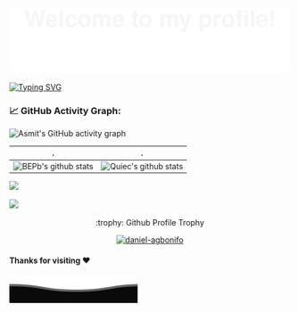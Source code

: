 ![](assets/Bottom_up.svg)


<!--   my-ticker -->    
[![Typing SVG](https://readme-typing-svg.herokuapp.com?color=%2336BCF7&center=true&vCenter=true&width=600&lines=Hi+there+👋,+I+am+Daniel+Agbonifo;+Welcome+to+My+Profile!;Over+2+years+of+programming+experience;Web+Developer;Always+learning+new+things+;Software+Developer;Machine+learning+enthusiast+;Web3+enthusiast;Augument+Plus+community+member)](https://git.io/typing-svg)

                                                                                                                                                                                                                     
<!--   GitHub stats graph -->
### 📈 GitHub Activity Graph:
![Asmit's GitHub activity graph](https://activity-graph.herokuapp.com/graph?username=daniel-agbonifo&hide_border=true&theme=redical)

| .                                                                                                                                       | .                                                                                                                         |
|-----------------------------------------------------------------------------------------------------------------------------------------|---------------------------------------------------------------------------------------------------------------------------|
| ![BEPb's github stats](https://github-readme-stats.vercel.app/api?username=daniel-agbonifo&show_icons=true&theme=radical&include_all_commits=true) | ![Quiec's github stats](https://github-readme-stats.vercel.app/api/top-langs/?username=daniel-agbonifo&theme=radical&layout=compact) |

<img src="https://github-readme-streak-stats.herokuapp.com/?user=daniel-agbonifo"></img>



<a href="https://api.whatsapp.com/send?phone=+2348118364686" alt="Connect on Whatsapp"> <img src="https://img.shields.io/badge/WHATSAPP-%2325D366.svg?&style=for-the-badge&logo=whatsapp&logoColor=white" /> </a>
</p>

<div align="center">
<summary>:trophy: Github Profile Trophy</summary>
</div>

<p align="center"> 
<a href="https://github.com/ryo-ma/github-profile-trophy"><img src="https://github-profile-trophy.vercel.app/?username=daniel-agbonifo" alt="daniel-agbonifo" /></a>
</p>


#### Thanks for visiting :heart:

<p 

![](assets/Bottom_down.svg)
